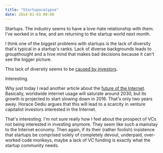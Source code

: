 ```yaml
---
title: "Startupocalypse"
date: 2014-01-03 00:00
---
```


Startups. The industry seems to have a love-hate relationship with them. I've worked in a few, and am returning to the startup world next month.

I think one of the biggest problems with startups is the lack of diversity that's typical in a startup's ranks. Lack of diverse backgrounds leads to groupthought and a hive mind that makes bad decisions because it can't see the bigger picture.

This lack of diversity seems to be [caused by investors](http://www.theguardian.com/commentisfree/2014/jan/02/the-main-culprits-for-startups-diversity-problem-investors?CMP=twt_gu).

Interesting.

Why just today I read another article about the [future of the Internet](http://www.asymco.com/2014/01/03/on-the-future-of-the-internet-and-everything/). Basically, worldwide internet usage will saturate around 2030, but its growth is projected to start slowing down in 2016. That's only two years away. Horace Dediu argues that this will lead to a scarcity in venture capitalist investors interested in the Internet.

That's interesting. I'm not sure really how I feel about the prospect of VCs not being interested in investing anymore. They seem like such a mainstay to the Internet economy. Then again, if its their (rather foolish) insistence that startups be comprised solely of completely devout, underpaid, over-worked code monkeys, maybe a lack of VC funding is exactly what the startup community needs.

<!-- more -->
